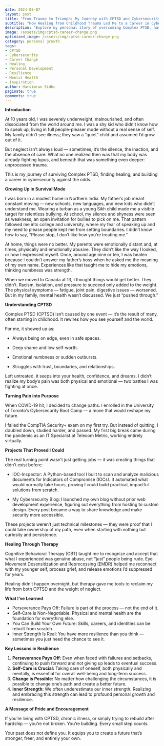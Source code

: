 ```yaml
---
date: 2024-08-07
layout: post
title: "From Trauma to Triumph: My Journey with CPTSD and Cybersecurity"
subtitle: "How Healing from Childhood Trauma Led Me to a Career in Cybersecurity"
description: "Explore my personal story of overcoming Complex PTSD, navigating grief, and transforming my life through resilience, therapy, and a career change into cybersecurity. A journey of courage, growth, and empowerment."
image: /assets/img/cptsd-career-change.png
optimized_image: /assets/img/cptsd-career-change.png
category: personal growth
tags:
- CPTSD
- Cybersecurity
- Career Change
- Healing
- Personal Development
- Resilience
- Mental Health
- Inspiration
author: Harsimran Sidhu
paginate: true
comments: true
---
```


**Introduction**

At 10 years old, I was severely underweight, malnourished, and often dissociated from the world around me. I was a shy kid who didn’t know how to speak up, living in full people-pleaser mode without a real sense of self. My family didn’t see illness; they saw a “quiet” child and assumed I’d grow out of it.

But neglect isn’t always loud — sometimes, it’s the silence, the inaction, and the absence of care. What no one realized then was that my body was already fighting lupus, and beneath that was something even deeper: unprocessed trauma.

This is my journey of surviving Complex PTSD, finding healing, and building a career in cybersecurity against the odds.

**Growing Up in Survival Mode**

I was born in a modest home in Northern India. My father’s job meant constant moving — new schools, new languages, and new kids who didn’t understand me. Wearing a turban as a young Sikh child made me a visible target for relentless bullying. At school, my silence and shyness were seen as weakness, an open invitation for bullies to pick on me. That pattern followed me into college and university, where my fear of speaking up and my need to please people kept me from setting boundaries. I didn’t know how to say, “Please stop, I don’t like how you’re treating me.”

At home, things were no better. My parents were emotionally distant and, at times, physically and emotionally abusive. They didn’t like the way I looked, or how I expressed myself. Once, around age nine or ten, I was beaten because I couldn’t answer my father’s boss when he asked me the meaning of my own name. Experiences like that taught me to hide my emotions, thinking numbness was strength.

When we moved to Canada at 13, I thought things would get better. They didn’t. Racism, isolation, and pressure to succeed only added to the weight. The physical symptoms — fatigue, joint pain, digestive issues — worsened. But in my family, mental health wasn’t discussed. We just “pushed through.”

**Understanding CPTSD**

Complex PTSD (CPTSD) isn’t caused by one event — it’s the result of many, often starting in childhood. It rewires how you see yourself and the world.

For me, it showed up as:

- Always being on edge, even in safe spaces.

- Deep shame and low self-worth.

- Emotional numbness or sudden outbursts.

- Struggles with trust, boundaries, and relationships.

Left untreated, it seeps into your health, confidence, and dreams. I didn’t realize my body’s pain was both physical and emotional — two battles I was fighting at once.

**Turning Pain into Purpose**

When COVID-19 hit, I decided to change paths. I enrolled in the University of Toronto’s Cybersecurity Boot Camp — a move that would reshape my future.

I failed the CompTIA Security+ exam on my first try. But instead of quitting, I doubled down, studied harder, and passed. My first big break came during the pandemic as an IT Specialist at Telecom Metric, working entirely virtually.

**Projects That Proved I Could**

The real turning point wasn’t just getting jobs — it was creating things that didn’t exist before:

- IOC-Inspector: A Python-based tool I built to scan and analyze malicious documents for Indicators of Compromise (IOCs). It automated what would normally take hours, proving I could build practical, impactful solutions from scratch.

- My Cybersecurity Blog: I launched my own blog without prior web development experience, figuring out everything from hosting to custom design. Every post became a way to share knowledge and make security more accessible.

These projects weren’t just technical milestones — they were proof that I could take ownership of my path, even when starting with nothing but curiosity and persistence.

**Healing Through Therapy**

Cognitive Behavioral Therapy (CBT) taught me to recognize and accept that what I experienced was genuine abuse, not “just” people being rude.
Eye Movement Desensitization and Reprocessing (EMDR) helped me reconnect with my younger self, process grief, and release emotions I’d suppressed for years.

Healing didn’t happen overnight, but therapy gave me tools to reclaim my life from both CPTSD and the weight of neglect.

**What I’ve Learned**

- Perseverance Pays Off: Failure is part of the process — not the end of it.
- Self-Care is Non-Negotiable: Physical and mental health are the foundation for everything else.
- You Can Build Your Own Future: Skills, careers, and identities can be rebuilt from scratch.
- Inner Strength Is Real: You have more resilience than you think — sometimes you just need the chance to see it.

**Key Lessons in Resilience**

1. **Perseverance Pays Off:** Even when faced with failures and setbacks, continuing to push forward and not giving up leads to eventual success.
2. **Self-Care is Crucial:** Taking care of oneself, both physically and mentally, is essential for overall well-being and long-term success.
3. **Change is Possible:** No matter how challenging the circumstances, it is possible to change one’s path and create a better future.
4. **Inner Strength:** We often underestimate our inner strength. Realizing and embracing this strength can lead to profound personal growth and resilience.

**A Message of Pride and Encouragement**

If you’re living with CPTSD, chronic illness, or simply trying to rebuild after hardship — you’re not broken. You’re building. Every small step counts.

Your past does not define you. It equips you to create a future that’s stronger, freer, and entirely your own.
